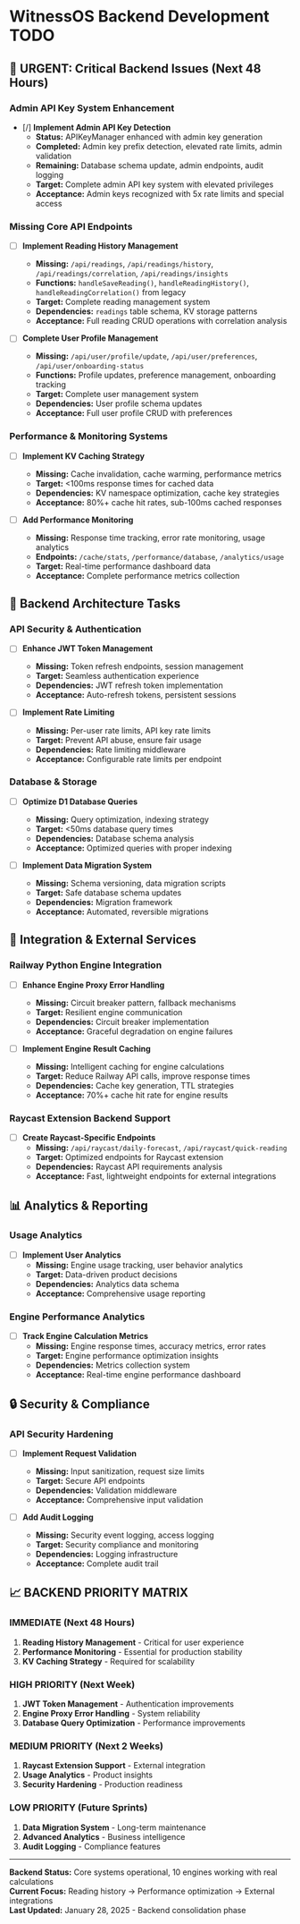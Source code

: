 # WitnessOS Backend Development TODO

## 🚨 URGENT: Critical Backend Issues (Next 48 Hours)

### **Admin API Key System Enhancement**
- [/] **Implement Admin API Key Detection**
  - **Status:** APIKeyManager enhanced with admin key generation
  - **Completed:** Admin key prefix detection, elevated rate limits, admin validation
  - **Remaining:** Database schema update, admin endpoints, audit logging
  - **Target:** Complete admin API key system with elevated privileges
  - **Acceptance:** Admin keys recognized with 5x rate limits and special access

### **Missing Core API Endpoints**
- [ ] **Implement Reading History Management**
  - **Missing:** `/api/readings`, `/api/readings/history`, `/api/readings/correlation`, `/api/readings/insights`
  - **Functions:** `handleSaveReading()`, `handleReadingHistory()`, `handleReadingCorrelation()` from legacy
  - **Target:** Complete reading management system
  - **Dependencies:** `readings` table schema, KV storage patterns
  - **Acceptance:** Full reading CRUD operations with correlation analysis

- [ ] **Complete User Profile Management**
  - **Missing:** `/api/user/profile/update`, `/api/user/preferences`, `/api/user/onboarding-status`
  - **Functions:** Profile updates, preference management, onboarding tracking
  - **Target:** Complete user management system
  - **Dependencies:** User profile schema updates
  - **Acceptance:** Full user profile CRUD with preferences

### **Performance & Monitoring Systems**
- [ ] **Implement KV Caching Strategy**
  - **Missing:** Cache invalidation, cache warming, performance metrics
  - **Target:** <100ms response times for cached data
  - **Dependencies:** KV namespace optimization, cache key strategies
  - **Acceptance:** 80%+ cache hit rates, sub-100ms cached responses

- [ ] **Add Performance Monitoring**
  - **Missing:** Response time tracking, error rate monitoring, usage analytics
  - **Endpoints:** `/cache/stats`, `/performance/database`, `/analytics/usage`
  - **Target:** Real-time performance dashboard data
  - **Acceptance:** Complete performance metrics collection

## 🔧 Backend Architecture Tasks

### **API Security & Authentication**
- [ ] **Enhance JWT Token Management**
  - **Missing:** Token refresh endpoints, session management
  - **Target:** Seamless authentication experience
  - **Dependencies:** JWT refresh token implementation
  - **Acceptance:** Auto-refresh tokens, persistent sessions

- [ ] **Implement Rate Limiting**
  - **Missing:** Per-user rate limits, API key rate limits
  - **Target:** Prevent API abuse, ensure fair usage
  - **Dependencies:** Rate limiting middleware
  - **Acceptance:** Configurable rate limits per endpoint

### **Database & Storage**
- [ ] **Optimize D1 Database Queries**
  - **Missing:** Query optimization, indexing strategy
  - **Target:** <50ms database query times
  - **Dependencies:** Database schema analysis
  - **Acceptance:** Optimized queries with proper indexing

- [ ] **Implement Data Migration System**
  - **Missing:** Schema versioning, data migration scripts
  - **Target:** Safe database schema updates
  - **Dependencies:** Migration framework
  - **Acceptance:** Automated, reversible migrations

## 🚀 Integration & External Services

### **Railway Python Engine Integration**
- [ ] **Enhance Engine Proxy Error Handling**
  - **Missing:** Circuit breaker pattern, fallback mechanisms
  - **Target:** Resilient engine communication
  - **Dependencies:** Circuit breaker implementation
  - **Acceptance:** Graceful degradation on engine failures

- [ ] **Implement Engine Result Caching**
  - **Missing:** Intelligent caching for engine calculations
  - **Target:** Reduce Railway API calls, improve response times
  - **Dependencies:** Cache key generation, TTL strategies
  - **Acceptance:** 70%+ cache hit rate for engine results

### **Raycast Extension Backend Support**
- [ ] **Create Raycast-Specific Endpoints**
  - **Missing:** `/api/raycast/daily-forecast`, `/api/raycast/quick-reading`
  - **Target:** Optimized endpoints for Raycast extension
  - **Dependencies:** Raycast API requirements analysis
  - **Acceptance:** Fast, lightweight endpoints for external integrations

## 📊 Analytics & Reporting

### **Usage Analytics**
- [ ] **Implement User Analytics**
  - **Missing:** Engine usage tracking, user behavior analytics
  - **Target:** Data-driven product decisions
  - **Dependencies:** Analytics data schema
  - **Acceptance:** Comprehensive usage reporting

### **Engine Performance Analytics**
- [ ] **Track Engine Calculation Metrics**
  - **Missing:** Engine response times, accuracy metrics, error rates
  - **Target:** Engine performance optimization insights
  - **Dependencies:** Metrics collection system
  - **Acceptance:** Real-time engine performance dashboard

## 🔒 Security & Compliance

### **API Security Hardening**
- [ ] **Implement Request Validation**
  - **Missing:** Input sanitization, request size limits
  - **Target:** Secure API endpoints
  - **Dependencies:** Validation middleware
  - **Acceptance:** Comprehensive input validation

- [ ] **Add Audit Logging**
  - **Missing:** Security event logging, access logging
  - **Target:** Security compliance and monitoring
  - **Dependencies:** Logging infrastructure
  - **Acceptance:** Complete audit trail

## 📈 **BACKEND PRIORITY MATRIX**

### **IMMEDIATE (Next 48 Hours)**
1. **Reading History Management** - Critical for user experience
2. **Performance Monitoring** - Essential for production stability
3. **KV Caching Strategy** - Required for scalability

### **HIGH PRIORITY (Next Week)**
1. **JWT Token Management** - Authentication improvements
2. **Engine Proxy Error Handling** - System reliability
3. **Database Query Optimization** - Performance improvements

### **MEDIUM PRIORITY (Next 2 Weeks)**
1. **Raycast Extension Support** - External integration
2. **Usage Analytics** - Product insights
3. **Security Hardening** - Production readiness

### **LOW PRIORITY (Future Sprints)**
1. **Data Migration System** - Long-term maintenance
2. **Advanced Analytics** - Business intelligence
3. **Audit Logging** - Compliance features

---

**Backend Status:** Core systems operational, 10 engines working with real calculations  
**Current Focus:** Reading history → Performance optimization → External integrations  
**Last Updated:** January 28, 2025 - Backend consolidation phase
